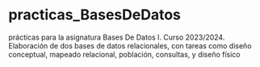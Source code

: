 # practicas_BasesDeDatos
prácticas para la asignatura Bases De Datos I. Curso 2023/2024. Elaboración de dos bases de datos relacionales, con tareas como diseño conceptual, mapeado relacional, población, consultas, y diseño físico
